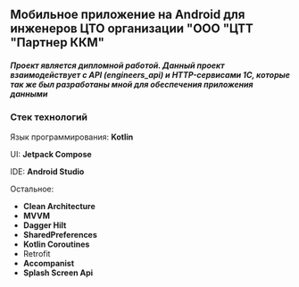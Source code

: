 ## Мобильное приложение на Android для инженеров ЦТО организации "ООО "ЦТТ "Партнер ККМ"

##### Проект является дипломной работой. Данный проект взаимодействует с API (engineers_api) и HTTP-сервисами 1С, которые так же был разработаны мной для обеспечения приложения данными

<h3>Стек технологий</h3>
<p>Язык программирования: <b>Kotlin</b></p>
<p>UI: <b>Jetpack Compose</b></p>
<p>IDE: <b>Android Studio</b></p>
<p>Остальное: 
</br><ul>
  <li><b>Clean Architecture</b></li>
  <li><b>MVVM</b></li>
  <li><b>Dagger Hilt</b></li>
  <li><b>SharedPreferences</b></li>
  <li><b>Kotlin Coroutines</b></li>
  <li>Retrofit</li>
  <li><b>Accompanist</b></li>
  <li><b>Splash Screen Api</b></li>
</ul>
</p>
